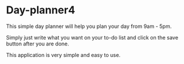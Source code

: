 # Day-planner4
This simple day planner will help you plan your day from 9am - 5pm.

Simply just write what you want on your to-do list and click on the save button after you are done.

This application is very simple and easy to use.